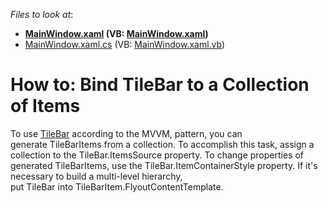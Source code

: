 <!-- default file list -->
*Files to look at*:

* **[MainWindow.xaml](./CS/TBExample/MainWindow.xaml) (VB: [MainWindow.xaml](./VB/TBExample/MainWindow.xaml))**
* [MainWindow.xaml.cs](./CS/TBExample/MainWindow.xaml.cs) (VB: [MainWindow.xaml.vb](./VB/TBExample/MainWindow.xaml.vb))
<!-- default file list end -->
# How to: Bind TileBar to a Collection of Items


<p>To use <a href="https://documentation.devexpress.com/WPF/115595/Controls-and-Libraries/Navigation-Controls/Tile-Bar">TileBar</a> according to the MVVM, pattern, you can generate TileBarItems from a collection. To accomplish this task, assign a collection to the TileBar.ItemsSource property. To change properties of generated TileBarItems, use the TileBar.ItemContainerStyle property. If it's necessary to build a multi-level hierarchy, put TileBar into TileBarItem.FlyoutContentTemplate. </p>

<br/>



